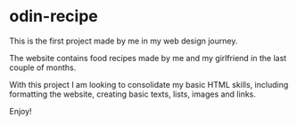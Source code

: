 # odin-recipe
This is the first project made by me in my web design journey.

The website contains food recipes made by me and my girlfriend in the last couple of months.

With this project I am looking to consolidate my basic HTML skills, including formatting the website, creating basic texts, lists, images and links.

Enjoy!